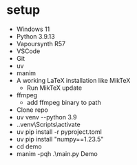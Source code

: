 # setup

- Windows 11
- Python 3.9.13
- Vapoursynth R57
- VSCode
- Git
- uv
- manim
- A working LaTeX installation like MikTeX
  - Run MikTeX update
- ffmpeg
  - add ffmpeg binary to path
- Clone repo
- uv venv --python 3.9
- .\.venv\Scripts\activate
- uv pip install -r pyproject.toml
- uv pip install "numpy==1.23.5"
- cd demo
- manim -pqh .\main.py Demo
